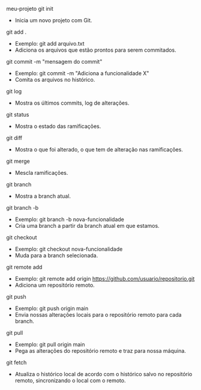 meu-projeto
git init
 - Inicia um novo projeto com Git.

git add <nome do arquivo> .
 - Exemplo: git add arquivo.txt
  - Adiciona os arquivos que estão prontos para serem commitados.

git commit -m "mensagem do commit" 
- Exemplo: git commit -m "Adiciona a funcionalidade X" 
- Comita os arquivos no histórico.

git log 
- Mostra os últimos commits, log de alterações.

git status 
- Mostra o estado das ramificações.

git diff 
- Mostra o que foi alterado, o que tem de alteração nas ramificações.

git merge 
- Mescla ramificações.

git branch 
- Mostra a branch atual.

git branch -b <nome-da-branch>
 - Exemplo: git branch -b nova-funcionalidade 
 - Cria uma branch a partir da branch atual em que estamos.

git checkout <nome-da-branch> 
- Exemplo: git checkout nova-funcionalidade
- Muda para a branch selecionada.

git remote add <nome> <url> 
- Exemplo: git remote add origin https://github.com/usuario/repositorio.git
- Adiciona um repositório remoto.

git push <nome> <nome-da-branch> 
- Exemplo: git push origin main
- Envia nossas alterações locais para o repositório remoto para cada branch.

git pull <nome> <nome-da-branch> 
- Exemplo: git pull origin main 
- Pega as alterações do repositório remoto e traz para nossa máquina.

git fetch 
- Atualiza o histórico local de acordo com o histórico salvo no repositório remoto, sincronizando o local com o remoto.